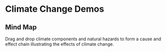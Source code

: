 # Climate Change Demos
## Mind Map
Drag and drop climate components and natural hazards to form a cause and effect chain illustrating the effects of climate change.